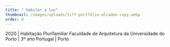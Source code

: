 ```yaml
---
title: " habitar a luz"
thumbnail: /images/uploads/tiff-portfólio-alcadex-copy.webp
order: 0
---
```


<section class="section-bottom-aligned">

2020 | Habitação Plurifamiliar
Faculdade de Arquitetura da Universidade do Porto | 3º ano
Portugal | Porto
</section>
